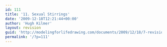 ```yaml
---
id: 111
title: '11. Sexual Stirrings'
date: '2009-12-18T12:21:44+00:00'
author: 'Hugh Kilmer'
layout: revision
guid: 'http://modelingforlifedrawing.com/documents/2009/12/18/7-revision/'
permalink: '/?p=111'
---
```


